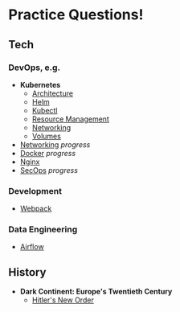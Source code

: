 # Practice Questions!

## Tech

### DevOps, e.g.
- **Kubernetes**
    - [Architecture](./devops/kubernetes/arch.md)
    - [Helm](./devops/kubernetes/helm.md)
    - [Kubectl](./devops/kubernetes/kubectl.md)
    - [Resource Management](./devops/kubernetes/resource_management.md)
    - [Networking](./devops/kubernetes/networking.md)
    - [Volumes](./devops/kubernetes/storage.md)
- [Networking](./devops/networking.md) *progress*
- [Docker](./devops/docker.md) *progress*
- [Nginx](./devops/nginx.md)
- [SecOps](./devops/secops.md) *progress*
### Development
- [Webpack](./dev/webpack.md)
### Data Engineering
- [Airflow](./dev/airflow.md)

## History
- **Dark Continent: Europe's Twentieth Century**
    - [Hitler's New Order](./history/dark_continent/hitler_new_order.md)